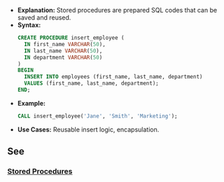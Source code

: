 - **Explanation:** Stored procedures are prepared SQL codes that can be saved and reused.
- **Syntax:**
  ```sql
  CREATE PROCEDURE insert_employee (
    IN first_name VARCHAR(50),
    IN last_name VARCHAR(50),
    IN department VARCHAR(50)
  )
  BEGIN
    INSERT INTO employees (first_name, last_name, department)
    VALUES (first_name, last_name, department);
  END;
  ```
- **Example:**
  ```sql
  CALL insert_employee('Jane', 'Smith', 'Marketing');
  ```
- **Use Cases:** Reusable insert logic, encapsulation.

## See

### [Stored Procedures](../Performance/Stored%20Procedures.md)
